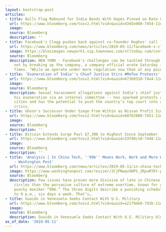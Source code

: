 ```yaml
---
layout: bootstrap-post
articles:
- title: Bulls Flag Rebound for India Bonds With Hopes Pinned on Rate Cut
  url: https://www.bloomberg.com/tosv2.html?vid=&uuid=d345e980-7454-11e9-9602-239579aeb35b&url=L25ld3MvYXJ0aWNsZXMvMjAxOS0wNS0xMi9idWxscy1mbGFnLXJlYm91bmQtZm9yLWluZGlhLWJvbmRzLXdpdGgtaG9wZXMtcGlubmVkLW9uLXJhdGUtY3V0
  image: 
  source: Bloomberg
  description: ''
- title: Facebook's Clegg pushes back against co-founder Hughes' call for a breakup
  url: https://www.bloomberg.com/news/articles/2019-05-11/facebook-s-clegg-refutes-co-founder-hughes-s-call-for-a-breakup
  image: https://bloximages.newyork1.vip.townnews.com/stltoday.com/content/tncms/assets/v3/editorial/6/7b/67b0a384-a511-5b21-8134-840fed256528/5cd7639144dbc.image.jpg?crop=1295%2C728%2C0%2C436&resize=1120%2C630&order=crop%2Cresize
  source: Bloomberg
  description: NEW YORK - Facebook's challenges can be tackled through regulation,
    not by breaking up the company, a company official wrote Saturday in The New York
    Times. "While we operate under more regulation now than at any point in the history…
- title: 'Exoneration of India''s Chief Justice Stirs #MeToo Protests'
  url: https://www.bloomberg.com/tosv2.html?vid=&uuid=673b0310-74a4-11e9-b89e-07dc7c3013f8&url=L25ld3MvYXJ0aWNsZXMvMjAxOS0wNS0xMS9leG9uZXJhdGlvbi1vZi1pbmRpYS1zLWNoaWVmLWp1c3RpY2Utc3RpcnMtbWV0b28tcHJvdGVzdHM=
  image: 
  source: Bloomberg
  description: Sexual harassment allegations against India’s chief justice -- and
    his exoneration via an internal committee -- has sparked protests across major
    cities and has the potential to push the country’s top court into a leadership
    crisis.
- title: Ghosn's Successor Under Siege From Within as Nissan Profit Sinks
  url: https://www.bloomberg.com/tosv2.html?vid=&uuid=60762800-7451-11e9-a759-39de46b38f51&url=L25ld3MvYXJ0aWNsZXMvMjAxOS0wNS0xMS9naG9zbi1zLXN1Y2Nlc3Nvci11bmRlci1zaWVnZS1mcm9tLXdpdGhpbi1hcy1uaXNzYW4tcHJvZml0LXNpbmtz
  image: 
  source: Bloomberg
  description: ''
- title: Bitcoin Extends Surge Past $7,300 to Highest Since September
  url: https://www.bloomberg.com/tosv2.html?vid=&uuid=33f40c10-7448-11e9-b432-af549b8d6322&url=L25ld3MvYXJ0aWNsZXMvMjAxOS0wNS0xMS9iaXRjb2luLWV4dGVuZHMtc3VyZ2UtcGFzdC03LTMwMC10by1oaWdoZXN0LXNpbmNlLXNlcHRlbWJlcg==
  image: 
  source: Bloomberg
  description: ''
- title: 'Analysis | In China Tech, ''996'' Means Work, Work and More Work: QuickTake
    - Washington Post'
  url: https://www.bloomberg.com/news/articles/2019-05-11/in-china-tech-996-means-work-work-and-more-work-quicktake
  image: https://www.washingtonpost.com/resizer/2CjPNwqvXHPS_2RpuRTKY-p3eVo=/1484x0/www.washingtonpost.com/pb/resources/img/twp-social-share.png
  source: Bloomberg
  description: Few issues have proven more divisive of late in Chinese technology
    circles than the pervasive culture of extreme overtime, known for years by the
    punchy moniker “996.” The three digits describe a punishing schedule of 9 a.m.
    to 9 p.m., six days a week. That’s…
- title: Guaido in Venezuela Seeks Contact With U.S. Military
  url: https://www.bloomberg.com/tosv2.html?vid=&uuid=a2179de0-743b-11e9-b45d-a14230362f0a&url=L25ld3MvYXJ0aWNsZXMvMjAxOS0wNS0xMS92ZW5lenVlbGFuLW9wcG9zaXRpb24tbGVhZGVyLXNlZWtzLWNvbnRhY3Qtd2l0aC11LXMtbWlsaXRhcnk=
  image: 
  source: Bloomberg
  description: Guaido in Venezuela Seeks Contact With U.S. Military bloomberg.com
as_of_date: '2019-05-11'
---
```


